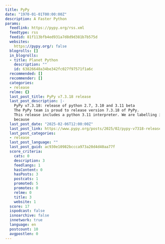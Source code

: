 ```yaml
---
title: PyPy
date: "1970-01-01T00:00:00Z"
description: A Faster Python
params:
  feedlink: https://pypy.org/rss.xml
  feedtype: rss
  feedid: 81f113bfb4ed931a7d8d9d381b7b575d
  websites:
    https://pypy.org/: false
  blogrolls: []
  in_blogrolls:
  - title: Planet Python
    description: ""
    id: 63826648a34be342fc027f97571f1a6c
  recommended: []
  recommender: []
  categories:
  - release
  relme: {}
  last_post_title: PyPy v7.3.18 release
  last_post_description: |-
    PyPy v7.3.18: release of python 2.7, 3.10 and 3.11 beta
    The PyPy team is proud to release version 7.3.18 of PyPy.
    This release includes a python 3.11 interpreter. We are labelling it "beta"
    because
  last_post_date: "2025-02-06T12:00:00Z"
  last_post_link: https://www.pypy.org/posts/2025/02/pypy-v7318-release.html
  last_post_categories:
  - release
  last_post_language: ""
  last_post_guid: ac930e10982bccca973a20d4d40aa77f
  score_criteria:
    cats: 0
    description: 3
    feedlangs: 1
    hasContent: 0
    hasPosts: 3
    postcats: 1
    promoted: 5
    promotes: 0
    relme: 0
    title: 3
    website: 1
  score: 17
  ispodcast: false
  isnoarchive: false
  innetwork: true
  language: en
  postcount: 10
  avgpostlen: 0
---
```

